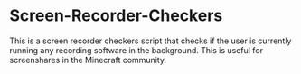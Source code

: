 # Screen-Recorder-Checkers
This is a screen recorder checkers script that checks if the user is currently running any recording software in the background. This is useful for screenshares in the Minecraft community.
